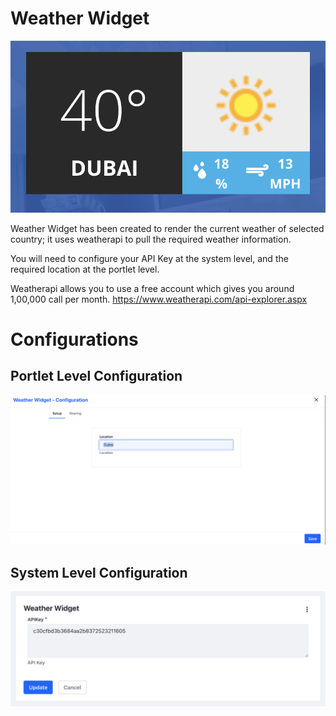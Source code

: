 # Weather Widget
![sample.png](https://github.com/mahmoudhtayem87/Weather-Widget/blob/main/Images/sample.png?raw=true)


Weather Widget has been created to render the current weather of selected country; it uses weatherapi to pull the required weather information.

You will need to configure your API Key at the system level, and the required location at the portlet level.

Weatherapi allows you to use a free account which gives you around 1,00,000 call per month.
https://www.weatherapi.com/api-explorer.aspx

# Configurations

## Portlet Level Configuration 
![portlet%20configuration.png](https://github.com/mahmoudhtayem87/Weather-Widget/blob/main/Images/portlet%20configuration.png?raw=true?raw=true)
## System Level Configuration 
![system%20configuration.png](https://github.com/mahmoudhtayem87/Weather-Widget/blob/main/Images/system%20configuration.png?raw=true?raw=true)
